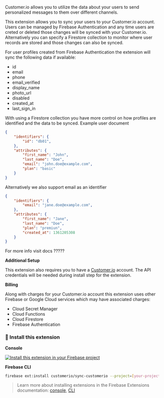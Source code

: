 Customer.io allows you to utilize the data about your users to send personalized messages to them over different channels.

This extension allows you to sync your users to your Customer.io account.
Users can be managed by Firebase Authentication and any time users are creted or deleted those changes will be synced with your Customer.io.
Alternatively you can specify a Firestore collection to monitor where user records are stored and those changes can also be synced.

For user profiles created from Firebase Authentication the extension will sync the following data if available:
- id
- email
- phone
- email_verified
- display_name
- photo_url
- disabled
- created_at
- last_sign_in

With using a Firestore collection you have more control on how profiles are identified and the data to be synced.
Example user document
```json
{
	"identifiers": {
		"id": "db01",
	},
	"attributes": {
		"first_name": "John",
		"last_name": "Doe",
		"email": "john.doe@example.com",
		"plan": "basic"
	}
}
```
Alternatively we also support email as an identifier
```json
{
	"identifiers": {
		"email": "jane.doe@example.com",
	},
	"attributes": {
		"first_name": "Jane",
		"last_name": "Doe",
		"plan": "premiun",
		"created_at": 1361205308
	}
}
```

For more info visit docs ?????

**Additional Setup**

This extension also requires you to have a [Customer.io](https://customer.io) account.
The API credentials will be needed during install step for the extension.

**Billing**

Along with charges for your Customer.io account this extension uses other Firebase or Google Cloud services which may have associated charges:

* Cloud Secret Manager
* Cloud Functions
* Cloud Firestore
* Firebase Authentication

### 🧩 Install this extension

**Console**

[![Install this extension in your Firebase project](https://www.gstatic.com/mobilesdk/210513_mobilesdk/install-extension.png "Install this extension in your Firebase project")][install-link]

[install-link]: https://console.firebase.google.com/project/_/extensions/install?ref=customerio/sync-customerio

**Firebase CLI**

```bash
firebase ext:install customerio/sync-customerio --project=[your-project-id]
```

> Learn more about installing extensions in the Firebase Extensions documentation:
> [console](https://firebase.google.com/docs/extensions/install-extensions?platform=console),
> [CLI](https://firebase.google.com/docs/extensions/install-extensions?platform=cli)


